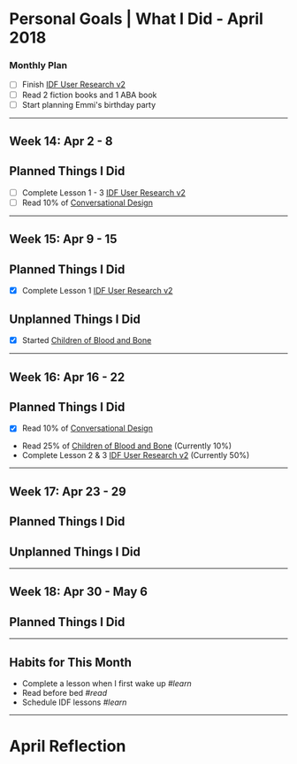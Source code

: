 Personal Goals | What I Did - April 2018
==============

### Monthly Plan
- [ ] Finish [IDF User Research v2](https://github.com/candicodeit/personal-goals/projects/3) 
- [ ] Read 2 fiction books and 1 ABA book
- [ ] Start planning Emmi's birthday party

---

## Week 14: Apr 2 - 8

## Planned Things I Did
- [ ] Complete Lesson 1 - 3 [IDF User Research v2](https://github.com/candicodeit/personal-goals/projects/3)
- [ ] Read 10% of [Conversational Design](https://abookapart.com/products/conversational-design)

---

## Week 15: Apr 9 - 15

## Planned Things I Did
- [x] Complete Lesson 1 [IDF User Research v2](https://github.com/candicodeit/personal-goals/projects/3)

## Unplanned Things I Did
- [x] Started [Children of Blood and Bone](https://www.goodreads.com/book/show/34728667-children-of-blood-and-bone)

---

## Week 16: Apr 16 - 22

## Planned Things I Did
- [x] Read 10% of [Conversational Design](https://abookapart.com/products/conversational-design)
- Read 25% of [Children of Blood and Bone](https://www.goodreads.com/book/show/34728667-children-of-blood-and-bone) (Currently 10%)
- Complete Lesson 2 & 3 [IDF User Research v2](https://github.com/candicodeit/personal-goals/projects/3) (Currently 50%)

---

## Week 17: Apr 23 - 29

## Planned Things I Did

## Unplanned Things I Did

---

## Week 18: Apr 30 - May 6

## Planned Things I Did

---

## Habits for This Month
- Complete a lesson when I first wake up *#learn*
- Read before bed *#read*
- Schedule IDF lessons *#learn*

---


# April Reflection
